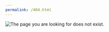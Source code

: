 ```yaml
---
permalink: /404.html
---
```


![The page you are looking for does not exist.](https://i.imgur.com/w9NORXB.jpeg)
